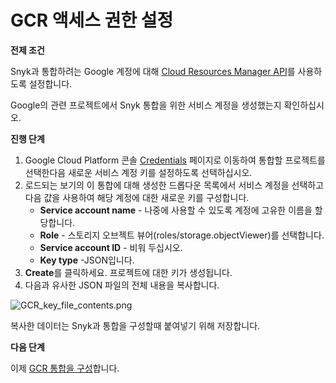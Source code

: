 # GCR 액세스 권한 설정

**전제 조건**

Snyk과 통합하려는 Google 계정에 대해 [Cloud Resources Manager API](https://console.cloud.google.com/apis/library/cloudresourcemanager.googleapis.com?q=cloud%20resource%20manager\&id=16f5d23e-c895-4b9d-88e4-864c1766636f\&project=next-for-integration-testing)를 사용하도록 설정합니다.

Google의 관련 프로젝트에서 Snyk 통합을 위한 서비스 계정을 생성했는지 확인하십시오.

**진행 단계**

1. Google Cloud Platform 콘솔 [Credentials](https://console.cloud.google.com/apis/credentials) 페이지로 이동하여 통합할 프로젝트를 선택한다음 새로운 서비스 계정 키를 설정하도록 선택하십시오.
2. 로드되는 보기의 이 통합에 대해 생성한 드롭다운 목록에서 서비스 계정을 선택하고 다음 값을 사용하여 해당 계정에 대한 새로운 키를 구성합니다.
   * **Service account name** - 나중에 사용할 수 있도록 계정에 고유한 이름을 할당합니다.
   * **Role** - 스토리지 오브젝트 뷰어(roles/storage.objectViewer)를 선택합니다.
   * **Service account ID** - 비워 두십시오.
   * **Key type** -JSON입니다.
3. **Create**를 클릭하세요. 프로젝트에 대한 키가 생성됩니다.
4. 다음과 유사한 JSON 파일의 전체 내용을 복사합니다.

![GCR\_key\_file\_contents.png](../../../../.gitbook/assets/uuid-c4e3b781-e575-5ab8-6cea-b0a8654068c4-en.png)

복사한 데이터는 Snyk과 통합을 구성할때 붙여넣기 위해 저장합니다.

**다음 단계**

이제 [GCR 통합을 구성](configure-integration-for-gcr.md)합니다.
